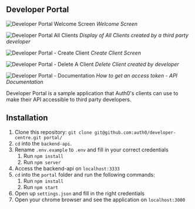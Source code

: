 ## Developer Portal

![Developer Portal Welcome Screen](https://cdn.auth0.com/blog/portal/welcome.png)
_Welcome Screen_

![Developer Portal All Clients](https://cdn.auth0.com/blog/portal/all-clients.png)
_Display of All Clients created by a third party developer_

![Developer Portal - Create Client](https://cdn.auth0.com/blog/portal/create-client.png)
_Create Client Screen_

![Developer Portal - Delete A Client](https://cdn.auth0.com/blog/portal/delete-client.png)
_Delete Client created by developer_

![Developer Portal - Documentation](https://cdn.auth0.com/blog/portal/documentation.png)
_How to get an access token - API Documentation_


Developer Portal is a sample application that Auth0's clients can use to make their API accessible to third party developers.

## Installation

1. Clone this repository: `git clone git@github.com:auth0/developer-centre.git portal/`
2. `cd` into  the `backend-api`.
3. Rename `.env.example` to `.env` and fill in your correct credentials
    1. Run `npm install`
    2. Run `npm server`
3. Access the backend-api on `localhost:3333`
3. `cd` into the `portal` folder and run the following commands:
    1. Run `npm install`
    2. Run `npm start`
4. Open up `settings.json` and fill in the right credentials
3. Open your chrome browser and see the application on `localhost:3000`